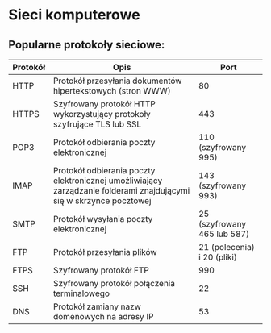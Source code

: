 # Sieci komputerowe

## Popularne protokoły sieciowe:

| Protokół | Opis                                                                                                                 | Port                        | 
|----------|----------------------------------------------------------------------------------------------------------------------|-----------------------------|
| HTTP     | Protokół przesyłania dokumentów hipertekstowych (stron WWW)                                                          | 80                          |
| HTTPS    | Szyfrowany protokół HTTP wykorzystujący protokoły szyfrujące TLS lub SSL                                             | 443                         |
| POP3     | Protokół odbierania poczty elektronicznej                                                                            | 110 (szyfrowany 995)        |
| IMAP     | Protokół odbierania poczty elektronicznej umożliwiający zarządzanie folderami znajdującymi się w skrzynce pocztowej  | 143 (szyfrowany 993)        |
| SMTP     | Protokół wysyłania poczty elektronicznej                                                                             | 25 (szyfrowany 465 lub 587) |
| FTP      | Protokół przesyłania plików                                                                                          | 21 (polecenia) i 20 (pliki) |
| FTPS     | Szyfrowany protokół FTP                                                                                              | 990                         |
| SSH      | Szyfrowany protokół połączenia terminalowego                                                                         | 22                          |
| DNS      | Protokół zamiany nazw domenowych na adresy IP                                                                        | 53                          |